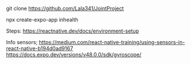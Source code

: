 git clone https://github.com/Lala341/JointProject

npx create-expo-app inhealth   

Steps: https://reactnative.dev/docs/environment-setup

Info sensors; https://medium.com/react-native-training/using-sensors-in-react-native-b194d0ad9167
https://docs.expo.dev/versions/v48.0.0/sdk/gyroscope/
